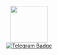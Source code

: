 <div id="header" align="center">
  <img src="https://media.giphy.com/media/JqmupuTVZYaQX5s094/giphy.gif?cid=790b7611kustormtnwdnr8vgrz6x78t0pnlcws97atzjqjx4&ep=v1_gifs_search&rid=giphy.gif&ct=g" width="100"/>

  <div id="badges">
    <a href="https://t.me/manfrommother">
      <img src="https://img.shields.io/badge/Telegram-blue?logo=telegram&logoColor=white&style=for-the-badge" alt="Telegram Badge"/>
    </a>
  </div>
<img src="https://komarev.com/ghpvc/?username=manfrommother&style=flat-square&color=blue" alt=""/>
</div>



